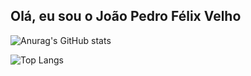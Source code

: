 ## Olá, eu sou o João Pedro Félix Velho

![Anurag's GitHub stats](https://github-readme-stats.vercel.app/api?username=tiofelx&show_icons=true&theme=github_dark)

![Top Langs](https://github-readme-stats.vercel.app/api/top-langs/?username=tiofelx&hide_progress=true)
